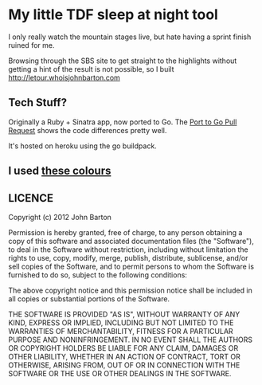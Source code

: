 # My little TDF sleep at night tool

I only really watch the mountain stages live, but hate having a sprint finish ruined for me.

Browsing through the SBS site to get straight to the highlights without getting a hint of the result is not possible, so I built http://letour.whoisjohnbarton.com

## Tech Stuff?

Originally a Ruby + Sinatra app, now ported to Go. The [Port to Go Pull Request](https://github.com/joho/letour/pull/1) shows the code differences pretty well.

It's hosted on heroku using the go buildpack.

I used [these colours](http://www.colorcombos.com/colors/FFCC00)
---

## LICENCE

Copyright (c) 2012 John Barton

Permission is hereby granted, free of charge, to any person obtaining a copy of this software and associated documentation files (the "Software"), to deal in the Software without restriction, including without limitation the rights to use, copy, modify, merge, publish, distribute, sublicense, and/or sell copies of the Software, and to permit persons to whom the Software is furnished to do so, subject to the following conditions:

The above copyright notice and this permission notice shall be included in all copies or substantial portions of the Software.

THE SOFTWARE IS PROVIDED "AS IS", WITHOUT WARRANTY OF ANY KIND, EXPRESS OR IMPLIED, INCLUDING BUT NOT LIMITED TO THE WARRANTIES OF MERCHANTABILITY, FITNESS FOR A PARTICULAR PURPOSE AND NONINFRINGEMENT. IN NO EVENT SHALL THE AUTHORS OR COPYRIGHT HOLDERS BE LIABLE FOR ANY CLAIM, DAMAGES OR OTHER LIABILITY, WHETHER IN AN ACTION OF CONTRACT, TORT OR OTHERWISE, ARISING FROM, OUT OF OR IN CONNECTION WITH THE SOFTWARE OR THE USE OR OTHER DEALINGS IN THE SOFTWARE.

